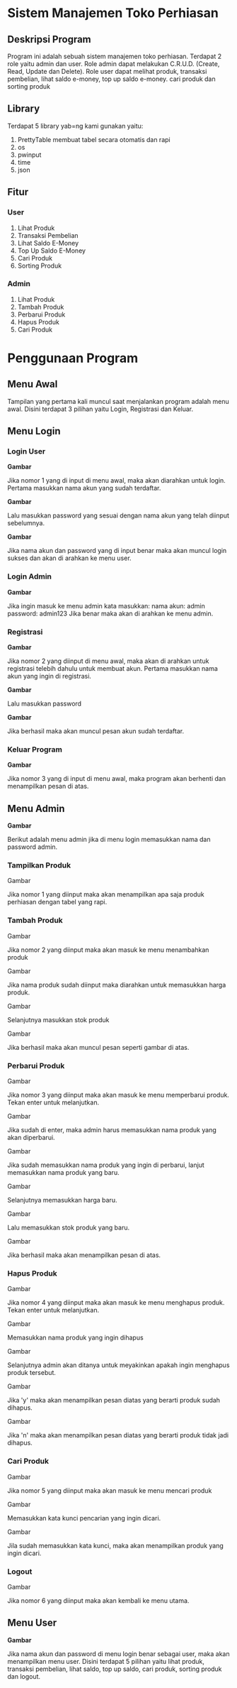 # Sistem Manajemen Toko Perhiasan

## Deskripsi Program
Program ini adalah sebuah sistem manajemen toko perhiasan. Terdapat 2 role yaitu admin dan user. Role admin dapat melakukan C.R.U.D. (Create, Read, Update dan Delete). Role user dapat melihat produk, transaksi pembelian, lihat saldo e-money, top up saldo e-money. cari produk dan sorting produk

## Library
Terdapat 5 library yab=ng kami gunakan yaitu:
1. PrettyTable membuat tabel secara otomatis dan rapi
2. os
3. pwinput
4. time
5. json

## Fitur
### User
1. Lihat Produk
2. Transaksi Pembelian
3. Lihat Saldo E-Money
4. Top Up Saldo E-Money
5. Cari Produk
6. Sorting Produk

### Admin
1. Lihat Produk
2. Tambah Produk
3. Perbarui Produk
4. Hapus Produk
5. Cari Produk


# Penggunaan Program

## Menu Awal
Tampilan yang pertama kali muncul saat menjalankan program adalah menu awal. Disini terdapat 3 pilihan yaitu Login, Registrasi dan Keluar.

## Menu Login
### Login User

**Gambar**

Jika nomor 1 yang di input di menu awal, maka akan diarahkan untuk login. Pertama masukkan nama akun yang sudah terdaftar.

**Gambar**

Lalu masukkan password yang sesuai dengan nama akun yang telah diinput sebelumnya.

**Gambar**

Jika nama akun dan password yang di input benar maka akan muncul login sukses dan akan di arahkan ke menu user.

### Login Admin

**Gambar**

Jika ingin masuk ke menu admin kata masukkan:
nama akun: admin
password: admin123
Jika benar maka akan di arahkan ke menu admin.

### Registrasi

**Gambar**

Jika nomor 2 yang diinput di menu awal, maka akan di arahkan untuk registrasi telebih dahulu untuk membuat akun. Pertama masukkan nama akun yang ingin di registrasi.

**Gambar**

Lalu masukkan password

**Gambar**

Jika berhasil maka akan muncul pesan akun sudah terdaftar.

### Keluar Program

**Gambar**

Jika nomor 3 yang di input di menu awal, maka program akan berhenti dan menampilkan pesan di atas.

## Menu Admin

**Gambar**

Berikut adalah menu admin jika di menu login memasukkan nama dan password admin.

### Tampilkan Produk

Gambar

Jika nomor 1 yang diinput maka akan menampilkan apa saja produk perhiasan dengan tabel yang rapi.

### Tambah Produk

Gambar

Jika nomor 2 yang diinput maka akan masuk ke menu menambahkan produk

Gambar

Jika nama produk sudah diinput maka diarahkan untuk memasukkan harga produk.

Gambar

Selanjutnya masukkan stok produk

Gambar

Jika berhasil maka akan muncul pesan seperti gambar di atas.

### Perbarui Produk

Gambar

Jika nomor 3 yang diinput maka akan masuk ke menu memperbarui produk. Tekan enter untuk melanjutkan.

Gambar

Jika sudah di enter, maka admin harus memasukkan nama produk yang akan diperbarui.

Gambar

Jika sudah memasukkan nama produk yang ingin di perbarui, lanjut memasukkan nama produk yang baru. 

Gambar

Selanjutnya memasukkan harga baru.

Gambar

Lalu memasukkan stok produk yang baru.

Gambar

Jika berhasil maka akan menampilkan pesan di atas.

### Hapus Produk

Gambar

Jika nomor 4 yang diinput maka akan masuk ke menu menghapus produk. Tekan enter untuk melanjutkan.

Gambar

Memasukkan nama produk yang ingin dihapus

Gambar

Selanjutnya admin akan ditanya untuk meyakinkan apakah ingin menghapus produk tersebut. 

Gambar

Jika 'y' maka akan menampilkan pesan diatas yang berarti produk sudah dihapus.

Gambar

Jika 'n' maka akan menampilkan pesan diatas yang berarti produk tidak jadi dihapus.

### Cari Produk

Gambar

Jika nomor 5 yang diinput maka akan masuk ke menu mencari produk

Gambar

Memasukkan kata kunci pencarian yang ingin dicari.

Gambar

Jila sudah memasukkan kata kunci, maka akan menampilkan produk yang ingin dicari.

### Logout

Gambar

Jika nomor 6 yang diinput maka akan kembali ke menu utama.

## Menu User

**Gambar**

Jika nama akun dan password di menu login benar sebagai user, maka akan menampilkan menu user. Disini terdapat 5 pilihan yaitu lihat produk, transaksi pembelian, lihat saldo, top up saldo, cari produk, sorting produk dan logout.

